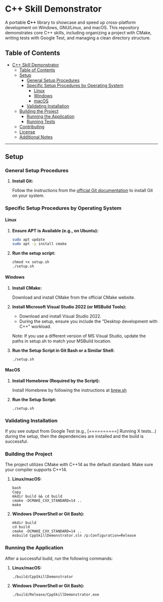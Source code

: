 # C++ Skill Demonstrator

A portable **C++** library to showcase and speed up cross-platform development on Windows, GNU/Linux, and macOS. This repository demonstrates core C++ skills, including organizing a project with CMake, writing tests with Google Test, and managing a clean directory structure.

## Table of Contents

- [C++ Skill Demonstrator](#c-skill-demonstrator)
  - [Table of Contents](#table-of-contents)
  - [Setup](#setup)
    - [General Setup Procedures](#general-setup-procedures)
    - [Specific Setup Procedures by Operating System](#specific-setup-procedures-by-operating-system)
      - [Linux](#linux)
      - [Windows](#windows)
      - [macOS](#macos)
    - [Validating Installation](#validating-installation)
  - [Building the Project](#building-the-project)
    - [Running the Application](#running-the-application)
    - [Running Tests](#running-tests)
  - [Contributing](#contributing)
  - [License](#license)
  - [Additional Notes](#additional-notes)

---

## Setup

### General Setup Procedures

1. **Install Git:**

   Follow the instructions from the [official Git documentation](https://git-scm.com/book/en/v2/Getting-Started-Installing-Git) to install Git on your system.

### Specific Setup Procedures by Operating System

#### Linux

1. **Ensure APT is Available (e.g., on Ubuntu):**

   ```bash
   sudo apt update
   sudo apt -y install cmake
   ```

2. **Run the setup script:**

    ```
    chmod +x setup.sh
    ./setup.sh
    ```

#### Windows

1. **Install CMake:**

    Download and install CMake from the official CMake website.

2. **Install Microsoft Visual Studio 2022 (or MSBuild Tools):**
    - Download and install Visual Studio 2022.
    - During the setup, ensure you include the "Desktop development with C++" workload.
    
    Note: If you use a different version of MS Visual Studio, update the paths in setup.sh to match your MSBuild location.

3. **Run the Setup Script in Git Bash or a Similar Shell:**

    ```
    ./setup.sh
    ```


#### MacOS

1. **Install Homebrew (Required by the Script):**

    Install Homebrew by following the instructions at [brew.sh](brew.sh)

2. **Run the Setup Script:**
    ```
    ./setup.sh
    ```

###  Validating Installation

If you see output from Google Test (e.g., [==========] Running X tests...) during the setup, then the dependencies are installed and the build is successful.

###  Building the Project

The project utilizes CMake with C++14 as the default standard. Make sure your compiler supports C++14.

1. **Linux/macOS:**

    ```
    bash
    Copy
    mkdir build && cd build
    cmake -DCMAKE_CXX_STANDARD=14 ..
    make
    ```

2. **Windows (PowerShell or Git Bash):**

    ```
    mkdir build
    cd build
    cmake -DCMAKE_CXX_STANDARD=14 ..
    msbuild CppSkillDemonstrator.sln /p:Configuration=Release
    ```

###  Running the Application

After a successful build, run the following commands:

1. **Linux/macOS:**

    ```
    ./build/CppSkillDemonstrator
    ```

2. **Windows (PowerShell or Git Bash):**

    ```
    ./build/Release/CppSkillDemonstrator.exe
    ```